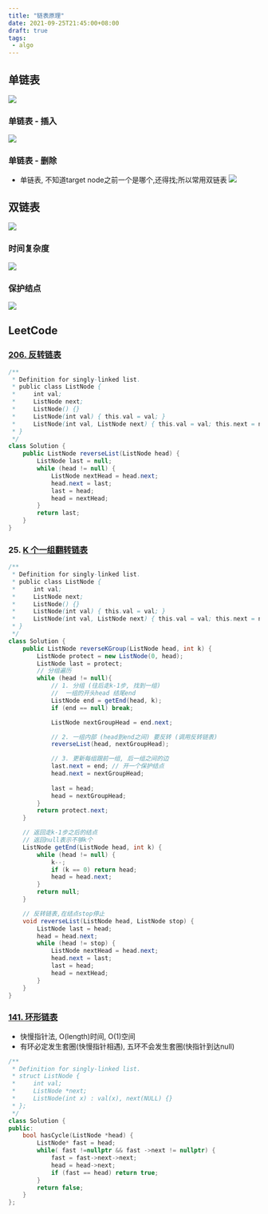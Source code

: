 ```yaml
---
title: "链表原理"
date: 2021-09-25T21:45:00+08:00
draft: true
tags:
 - algo
---
```


## 单链表
![](https://gtd-imgs-md.oss-cn-beijing.aliyuncs.com/imgs/20210925214731.png)

### 单链表 - 插入
![](https://gtd-imgs-md.oss-cn-beijing.aliyuncs.com/imgs/20210925214900.png)

### 单链表 - 删除
- 单链表, 不知道target node之前一个是哪个,还得找;所以常用双链表
![](https://gtd-imgs-md.oss-cn-beijing.aliyuncs.com/imgs/20210925214948.png)

## 双链表
![](https://gtd-imgs-md.oss-cn-beijing.aliyuncs.com/imgs/20210925215138.png)

### 时间复杂度
![](https://gtd-imgs-md.oss-cn-beijing.aliyuncs.com/imgs/20210925215242.png)

### 保护结点
![](https://gtd-imgs-md.oss-cn-beijing.aliyuncs.com/imgs/20210925215430.png)

## LeetCode

### [206. 反转链表](https://leetcode-cn.com/problems/reverse-linked-list/)
```java
/**
 * Definition for singly-linked list.
 * public class ListNode {
 *     int val;
 *     ListNode next;
 *     ListNode() {}
 *     ListNode(int val) { this.val = val; }
 *     ListNode(int val, ListNode next) { this.val = val; this.next = next; }
 * }
 */
class Solution {
    public ListNode reverseList(ListNode head) {
        ListNode last = null;
        while (head != null) {
            ListNode nextHead = head.next;
            head.next = last;
            last = head;
            head = nextHead;
        }
        return last;
    }
}
```
### 25. [K 个一组翻转链表](https://leetcode-cn.com/problems/reverse-nodes-in-k-group/)

```java
/**
 * Definition for singly-linked list.
 * public class ListNode {
 *     int val;
 *     ListNode next;
 *     ListNode() {}
 *     ListNode(int val) { this.val = val; }
 *     ListNode(int val, ListNode next) { this.val = val; this.next = next; }
 * }
 */
class Solution {
    public ListNode reverseKGroup(ListNode head, int k) {
        ListNode protect = new ListNode(0, head);
        ListNode last = protect;
        // 分组遍历
        while (head != null){
            // 1. 分组 (往后走k-1步, 找到一组)
            //  一组的开头head 结尾end
            ListNode end = getEnd(head, k);
            if (end == null) break;

            ListNode nextGroupHead = end.next;

            // 2. 一组内部 (head到end之间) 要反转 (调用反转链表)
            reverseList(head, nextGroupHead);

            // 3. 更新每组跟前一组, 后一组之间的边
            last.next = end; // 开一个保护结点
            head.next = nextGroupHead;
            
            last = head;
            head = nextGroupHead;
        }
        return protect.next;
    }

    // 返回走k-1步之后的结点
    // 返回null表示不够k个
    ListNode getEnd(ListNode head, int k) {
        while (head != null) {
            k--;
            if (k == 0) return head;
            head = head.next;
        }
        return null;
    }

    // 反转链表,在结点stop停止
    void reverseList(ListNode head, ListNode stop) {
        ListNode last = head;
        head = head.next;
        while (head != stop) {
            ListNode nextHead = head.next;
            head.next = last;
            last = head;
            head = nextHead;
        }
    }
}
```

### [141. 环形链表](https://leetcode-cn.com/problems/linked-list-cycle/)
- 快慢指针法, O(length)时间, O(1)空间
- 有环必定发生套圈(快慢指针相遇), 五环不会发生套圈(快指针到达null)

```c++
/**
 * Definition for singly-linked list.
 * struct ListNode {
 *     int val;
 *     ListNode *next;
 *     ListNode(int x) : val(x), next(NULL) {}
 * };
 */
class Solution {
public:
    bool hasCycle(ListNode *head) {
        ListNode* fast = head;
        while( fast !=nullptr && fast ->next != nullptr) {
            fast = fast->next->next;
            head = head->next;
            if (fast == head) return true;
        }
        return false;
    }
};
```
